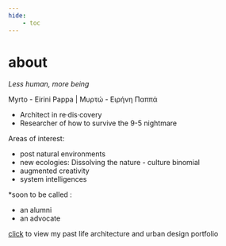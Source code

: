 ```yaml
---
hide:
    - toc
---
```

# about

*Less human, more being*  


Myrto - Eirini Pappa   |   Μυρτώ - Ειρήνη Παππά   
- Architect in re·dis·covery  
- Researcher of how to survive the 9-5 nightmare    


Areas of interest:  
- post natural environments  
- new ecologies: Dissolving the nature - culture binomial  
- augmented creativity  
- system intelligences  

*soon to be called :  
- an alumni  
- an advocate

[click](https://issuu.com/myrtopappa9/docs/portfolio) to view my past life architecture and urban design portfolio
